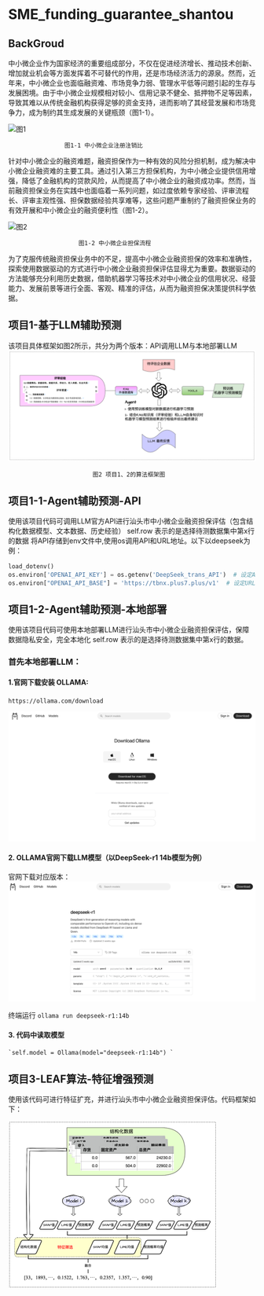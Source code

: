 # SME_funding_guarantee_shantou

## BackGroud

​	中小微企业作为国家经济的重要组成部分，不仅在促进经济增长、推动技术创新、增加就业机会等方面发挥着不可替代的作用，还是市场经济活力的源泉。然而，近年来，中小微企业也面临融资难、市场竞争力弱、管理水平低等问题引起的生存与发展困境。由于中小微企业规模相对较小、信用记录不健全、抵押物不足等因素，导致其难以从传统金融机构获得足够的资金支持，进而影响了其经营发展和市场竞争力，成为制约其生成发展的关键瓶颈（图1-1）。

![图1](./images/图1.jpg)					

                    图1-1 中小微企业注册注销比

​	针对中小微企业的融资难题，融资担保作为一种有效的风险分担机制，成为解决中小微企业融资难的主要工具。通过引入第三方担保机构，为中小微企业提供信用增强，降低了金融机构的贷款风险，从而提高了中小微企业的融资成功率。然而，当前融资担保业务在实践中也面临着一系列问题，如过度依赖专家经验、评审流程长、评审主观性强、担保数据经验共享难等，这些问题严重制约了融资担保业务的有效开展和中小微企业的融资便利性（图1-2）。

![图2](./images/图2.jpg)

                        图1-2 中小微企业担保流程
​	为了克服传统融资担保业务中的不足，提高中小微企业融资担保的效率和准确性，探索使用数据驱动的方式进行中小微企业融资担保评估显得尤为重要。数据驱动的方法能够充分利用历史数据，借助机器学习等技术对中小微企业的信用状况、经营能力、发展前景等进行全面、客观、精准的评估，从而为融资担保决策提供科学依据。


## 项目1-基于LLM辅助预测
该项目具体框架如图2所示，共分为两个版本：API调用LLM与本地部署LLM
![img.png](./images/project1、2.png)

                            图2 项目1、2的算法框架图
## 项目1-1-Agent辅助预测-API
使用该项目代码可调用LLM官方API进行汕头市中小微企业融资担保评估（包含结构化数据模型、文本数据、历史经验）
self.row 表示的是选择待测数据集中第x行的数据
将API存储到env文件中,使用os调用API和URL地址。以下以deepseek为例：
``` python
load_dotenv()
os.environ['OPENAI_API_KEY'] = os.getenv('DeepSeek_trans_API')  # 设定API密钥
os.environ["OPENAI_API_BASE"] = 'https://tbnx.plus7.plus/v1'  # 设定URL地址
```

## 项目1-2-Agent辅助预测-本地部署
使用该项目代码可使用本地部署LLM进行汕头市中小微企业融资担保评估，保障数据隐私安全，完全本地化
self.row 表示的是选择待测数据集中第x行的数据。
### 首先本地部署LLM：
#### 1.官网下载安装 OLLAMA:
`https://ollama.com/download`

![img.png](./images/img.png)
#### 2. OLLAMA官网下载LLM模型（以DeepSeek-r1 14b模型为例）

官网下载对应版本：
![img.png](./images/model.png)

终端运行 `ollama run deepseek-r1:14b`

#### 3. 代码中读取模型

    `self.model = Ollama(model="deepseek-r1:14b") `

## 项目3-LEAF算法-特征增强预测
使用该代码可进行特征扩充，并进行汕头市中小微企业融资担保评估。代码框架如下：

![img.png](./images/project3.png)






